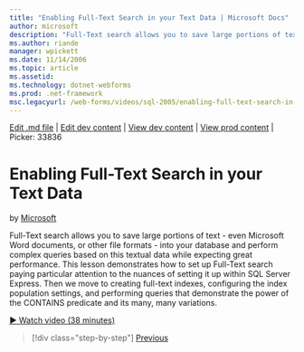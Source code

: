 ```yaml
---
title: "Enabling Full-Text Search in your Text Data | Microsoft Docs"
author: microsoft
description: "Full-Text search allows you to save large portions of text - even Microsoft Word documents, or other file formats - into your database and perform complex qu..."
ms.author: riande
manager: wpickett
ms.date: 11/14/2006
ms.topic: article
ms.assetid: 
ms.technology: dotnet-webforms
ms.prod: .net-framework
msc.legacyurl: /web-forms/videos/sql-2005/enabling-full-text-search-in-your-text-data
---
```

[Edit .md file](C:\Projects\msc\dev\Msc.Www\Web.ASP\App_Data\github\web-forms\videos\sql-2005\enabling-full-text-search-in-your-text-data.md) | [Edit dev content](http://www.aspdev.net/umbraco#/content/content/edit/26889) | [View dev content](http://docs.aspdev.net/tutorials/web-forms/videos/sql-2005/enabling-full-text-search-in-your-text-data.html) | [View prod content](http://www.asp.net/web-forms/videos/sql-2005/enabling-full-text-search-in-your-text-data) | Picker: 33836

Enabling Full-Text Search in your Text Data
====================
by [Microsoft](https://github.com/microsoft)

Full-Text search allows you to save large portions of text - even Microsoft Word documents, or other file formats - into your database and perform complex queries based on this textual data while expecting great performance. This lesson demonstrates how to set up Full-Text search paying particular attention to the nuances of setting it up within SQL Server Express. Then we move to creating full-text indexes, configuring the index population settings, and performing queries that demonstrate the power of the CONTAINS predicate and its many, many variations.

[&#9654; Watch video (38 minutes)](https://channel9.msdn.com/Blogs/ASP-NET-Site-Videos/enabling-full-text-search-in-your-text-data)

>[!div class="step-by-step"] [Previous](creating-and-using-stored-procedures.md)